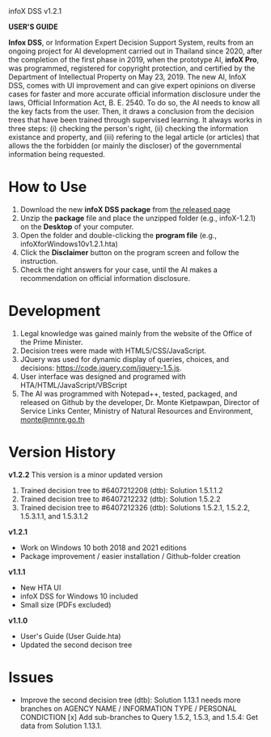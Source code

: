 <div id="g"></div>infoX DSS v1.2.1

**USER'S GUIDE**

**Infox DSS**, or Information Expert Decision Support System, reults from an ongoing project for AI development carried out in Thailand since 2020, after the completion of the first phase in 2019, when the prototype AI, **infoX Pro**, was programmed, registered for copyright protection, and certified by the Department of Intellectual Property on May 23, 2019. The new AI, InfoX DSS, comes with UI improvement and can give expert opinions on diverse cases for faster and more accurate official information disclosure under the laws, Official Information Act, B. E. 2540. To do so, the AI needs to know all the key facts from the user. Then, it draws a conclusion from the decision trees that have been trained through supervised learning. It always works in three steps: (i) checking the person's right, (ii) checking the information existance and property, and (iii) refering to the legal article (or articles) that allows the the forbidden (or mainly the discloser) of the governmental information being requested.

# How to Use
1. Download the new **infoX DSS package** from <a href="https://github.com/Kietpawpan/infoX/releases">the released page</a>
2. Unzip the **package** file and place the unzipped folder (e.g., infoX-1.2.1) on the **Desktop** of your computer.
3. Open the folder and double-clicking the **program file** (e.g., infoXforWindows10v1.2.1.hta)
4. Click the **Disclaimer** button on the program screen and follow the instruction.
5. Check the right answers for your case, until the AI makes a recommendation on official information disclosure. 

# Development
1. Legal knowledge was gained mainly from the website of the Office of the Prime Minister.
2. Decision trees were made with HTML5/CSS/JavaScript. 
3. JQuery was used for dynamic display of queries, choices, and decisions: https://code.jquery.com/jquery-1.5.js. 
4. User interface was designed and programed with HTA/HTML/JavaScript/VBScript
5. The AI was programmed with Notepad++, tested, packaged, and released on Github by the developer, Dr. Monte Kietpawpan, Director of Service Links Center, Ministry of Natural Resources and Environment, monte@mnre.go.th

# Version History 
**v1.2.2**
This version is a minor updated version
1. Trained decision tree to #6407212208 (dtb): Solution 1.5.1.1.2
2. Trained decision tree to #6407212232 (dtb): Solution 1.5.2.2
3. Trained decision tree to #6407212326 (dtb): Solutions 1.5.2.1, 1.5.2.2, 1.5.3.1.1, and 1.5.3.1.2

**v1.2.1**
- Work on Windows 10 both 2018 and 2021 editions 
- Package improvement / easier installation / Github-folder creation 

**v1.1.1**
- New HTA UI
- infoX DSS for Windows 10 included
- Small size (PDFs excluded)

**v1.1.0**
- User's Guide (User Guide.hta)
- Updated the second decison tree

# Issues
- Improve the second decision tree (dtb): Solution 1.13.1 needs more branches on AGENCY NAME / INFORMATION TYPE / PERSONAL CONDICTION 
[x] Add sub-branches to Query 1.5.2, 1.5.3, and 1.5.4: Get data from Solution 1.13.1.
